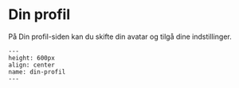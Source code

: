 
# Din profil

På Din profil-siden kan du skifte din avatar og tilgå dine indstillinger.


```{figure} din-profil.png
---
height: 600px
align: center
name: din-profil
---
```